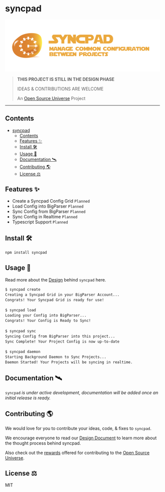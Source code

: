# syncpad

![Syncpad — Manage Common Configuration Between Projects](assets/syncpad.png)

> **THIS PROJECT IS STILL IN THE DESIGN PHASE**
>
> IDEAS & CONTRIBUTIONS ARE WELCOME
>
> An [Open Source Universe](https://github.com/intellibus/approach) Project

---

## Contents

- [syncpad](#syncpad)
  - [Contents](#contents)
  - [Features ✨](#features-)
  - [Install 🛠](#install-)
  - [Usage 🔭](#usage-)
  - [Documentation 🛰](#documentation-)
  - [Contributing 🌎](#contributing-)
  - [License ⚖️](#license-️)

## Features ✨

- Create a Syncpad Config Grid `Planned`
- Load Config into BigParser `Planned`
- Sync Config from BigParser  `Planned`
- Sync Config in Realtime `Planned`
- Typescript Support `Planned`

## Install 🛠

```sh
npm install syncpad
```

## Usage 🔭

Read more about the [Design](https://github.com/intellibus/syncpad/blob/main/DESIGN.md) behind `syncpad` here.

```sh
$ syncpad create
Creating a Syncpad Grid in your BigParser Account...
Congrats! Your Syncpad Grid is ready for use!

$ syncpad load
Loading your Config into BigParser...
Congrats! Your Config is Ready to Sync!

$ syncpad sync
Syncing Config from BigParser into this project...
Sync Complete! Your Project Config is now up-to-date

$ syncpad daemon
Starting Background Daemon to Sync Projects...
Daemon Started! Your Projects will be syncing in realtime.
```

## Documentation 🛰

`syncpad` *is under active development, documentation will be added once an initial release is ready.*

## Contributing 🌎

We would love for you to contribute your ideas, code, & fixes to `syncpad`.

We encourage everyone to read our [Design Document](https://github.com/intellibus/syncpad/blob/main/DESIGN.md) to learn more about the thought process behind syncpad.

Also check out the [rewards](https://github.com/intellibus/approach/blob/main/REWARDS.md) offered for contributing to the [Open Source Universe](https://github.com/intellibus/approach).

## License ⚖️

MIT
